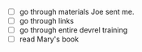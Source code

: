 - [ ] go through materials Joe sent me.
- [ ] go through links
- [ ] go through entire devrel training
- [ ] read Mary's book
